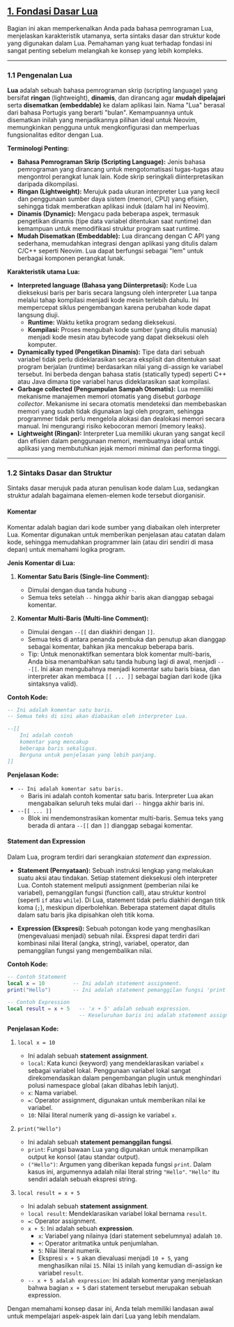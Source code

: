 ## [1. Fondasi Dasar Lua][1]

Bagian ini akan memperkenalkan Anda pada bahasa pemrograman Lua, menjelaskan karakteristik utamanya, serta sintaks dasar dan struktur kode yang digunakan dalam Lua. Pemahaman yang kuat terhadap fondasi ini sangat penting sebelum melangkah ke konsep yang lebih kompleks.

---

### 1.1 Pengenalan Lua

**Lua** adalah sebuah bahasa pemrograman skrip (scripting language) yang bersifat **ringan** (lightweight), **dinamis**, dan dirancang agar **mudah dipelajari** serta **disematkan (embeddable)** ke dalam aplikasi lain. Nama "Lua" berasal dari bahasa Portugis yang berarti "bulan". Kemampuannya untuk disematkan inilah yang menjadikannya pilihan ideal untuk Neovim, memungkinkan pengguna untuk mengkonfigurasi dan memperluas fungsionalitas editor dengan Lua.

**Terminologi Penting:**

- **Bahasa Pemrograman Skrip (Scripting Language):** Jenis bahasa pemrograman yang dirancang untuk mengotomatisasi tugas-tugas atau mengontrol perangkat lunak lain. Kode skrip seringkali diinterpretasikan daripada dikompilasi.
- **Ringan (Lightweight):** Merujuk pada ukuran interpreter Lua yang kecil dan penggunaan sumber daya sistem (memori, CPU) yang efisien, sehingga tidak memberatkan aplikasi induk (dalam hal ini Neovim).
- **Dinamis (Dynamic):** Mengacu pada beberapa aspek, termasuk pengetikan dinamis (tipe data variabel ditentukan saat runtime) dan kemampuan untuk memodifikasi struktur program saat runtime.
- **Mudah Disematkan (Embeddable):** Lua dirancang dengan C API yang sederhana, memudahkan integrasi dengan aplikasi yang ditulis dalam C/C++ seperti Neovim. Lua dapat berfungsi sebagai "lem" untuk berbagai komponen perangkat lunak.

**Karakteristik utama Lua:**

- **Interpreted language (Bahasa yang Diinterpretasi):** Kode Lua dieksekusi baris per baris secara langsung oleh interpreter Lua tanpa melalui tahap kompilasi menjadi kode mesin terlebih dahulu. Ini mempercepat siklus pengembangan karena perubahan kode dapat langsung diuji.
  - **Runtime:** Waktu ketika program sedang dieksekusi.
  - **Kompilasi:** Proses mengubah kode sumber (yang ditulis manusia) menjadi kode mesin atau bytecode yang dapat dieksekusi oleh komputer.
- **Dynamically typed (Pengetikan Dinamis):** Tipe data dari sebuah variabel tidak perlu dideklarasikan secara eksplisit dan ditentukan saat program berjalan (runtime) berdasarkan nilai yang di-assign ke variabel tersebut. Ini berbeda dengan bahasa statis (statically typed) seperti C++ atau Java dimana tipe variabel harus dideklarasikan saat kompilasi.
- **Garbage collected (Pengumpulan Sampah Otomatis):** Lua memiliki mekanisme manajemen memori otomatis yang disebut _garbage collector_. Mekanisme ini secara otomatis mendeteksi dan membebaskan memori yang sudah tidak digunakan lagi oleh program, sehingga programmer tidak perlu mengelola alokasi dan dealokasi memori secara manual. Ini mengurangi risiko kebocoran memori (memory leaks).
- **Lightweight (Ringan):** Interpreter Lua memiliki ukuran yang sangat kecil dan efisien dalam penggunaan memori, membuatnya ideal untuk aplikasi yang membutuhkan jejak memori minimal dan performa tinggi.

---

### 1.2 Sintaks Dasar dan Struktur

Sintaks dasar merujuk pada aturan penulisan kode dalam Lua, sedangkan struktur adalah bagaimana elemen-elemen kode tersebut diorganisir.

#### Komentar

Komentar adalah bagian dari kode sumber yang diabaikan oleh interpreter Lua. Komentar digunakan untuk memberikan penjelasan atau catatan dalam kode, sehingga memudahkan programmer lain (atau diri sendiri di masa depan) untuk memahami logika program.

**Jenis Komentar di Lua:**

1.  **Komentar Satu Baris (Single-line Comment):**

    - Dimulai dengan dua tanda hubung `--`.
    - Semua teks setelah `--` hingga akhir baris akan dianggap sebagai komentar.

2.  **Komentar Multi-Baris (Multi-line Comment):**
    - Dimulai dengan `--[[` dan diakhiri dengan `]]`.
    - Semua teks di antara penanda pembuka dan penutup akan dianggap sebagai komentar, bahkan jika mencakup beberapa baris.
    - Tip: Untuk menonaktifkan sementara blok komentar multi-baris, Anda bisa menambahkan satu tanda hubung lagi di awal, menjadi `---[[`. Ini akan mengubahnya menjadi komentar satu baris biasa, dan interpreter akan membaca `[[ ... ]]` sebagai bagian dari kode (jika sintaksnya valid).

**Contoh Kode:**

```lua
-- Ini adalah komentar satu baris.
-- Semua teks di sini akan diabaikan oleh interpreter Lua.

--[[
    Ini adalah contoh
    komentar yang mencakup
    beberapa baris sekaligus.
    Berguna untuk penjelasan yang lebih panjang.
]]
```

**Penjelasan Kode:**

- `-- Ini adalah komentar satu baris.`
  - Baris ini adalah contoh komentar satu baris. Interpreter Lua akan mengabaikan seluruh teks mulai dari `--` hingga akhir baris ini.
- `--[[ ... ]]`
  - Blok ini mendemonstrasikan komentar multi-baris. Semua teks yang berada di antara `--[[` dan `]]` dianggap sebagai komentar.

#### Statement dan Expression

Dalam Lua, program terdiri dari serangkaian _statement_ dan _expression_.

- **Statement (Pernyataan):** Sebuah instruksi lengkap yang melakukan suatu aksi atau tindakan. Setiap statement dieksekusi oleh interpreter Lua. Contoh statement meliputi assignment (pemberian nilai ke variabel), pemanggilan fungsi (function call), atau struktur kontrol (seperti `if` atau `while`). Di Lua, statement tidak perlu diakhiri dengan titik koma (`;`), meskipun diperbolehkan. Beberapa statement dapat ditulis dalam satu baris jika dipisahkan oleh titik koma.

- **Expression (Ekspresi):** Sebuah potongan kode yang menghasilkan (mengevaluasi menjadi) sebuah nilai. Ekspresi dapat terdiri dari kombinasi nilai literal (angka, string), variabel, operator, dan pemanggilan fungsi yang mengembalikan nilai.

**Contoh Kode:**

```lua
-- Contoh Statement
local x = 10         -- Ini adalah statement assignment.
print("Hello")       -- Ini adalah statement pemanggilan fungsi 'print'.

-- Contoh Expression
local result = x + 5   -- 'x + 5' adalah sebuah expression.
                       -- Keseluruhan baris ini adalah statement assignment.
```

**Penjelasan Kode:**

1.  `local x = 10`

    - Ini adalah sebuah **statement assignment**.
    - `local`: Kata kunci (keyword) yang mendeklarasikan variabel `x` sebagai variabel lokal. Penggunaan variabel lokal sangat direkomendasikan dalam pengembangan plugin untuk menghindari polusi namespace global (akan dibahas lebih lanjut).
    - `x`: Nama variabel.
    - `=`: Operator assignment, digunakan untuk memberikan nilai ke variabel.
    - `10`: Nilai literal numerik yang di-assign ke variabel `x`.

2.  `print("Hello")`

    - Ini adalah sebuah **statement pemanggilan fungsi**.
    - `print`: Fungsi bawaan Lua yang digunakan untuk menampilkan output ke konsol (atau standar output).
    - `("Hello")`: Argumen yang diberikan kepada fungsi `print`. Dalam kasus ini, argumennya adalah nilai literal string `"Hello"`. `"Hello"` itu sendiri adalah sebuah ekspresi string.

3.  `local result = x + 5`
    - Ini adalah sebuah **statement assignment**.
    - `local result`: Mendeklarasikan variabel lokal bernama `result`.
    - `=`: Operator assignment.
    - `x + 5`: Ini adalah sebuah **expression**.
      - `x`: Variabel yang nilainya (dari statement sebelumnya) adalah `10`.
      - `+`: Operator aritmatika untuk penjumlahan.
      - `5`: Nilai literal numerik.
      - Ekspresi `x + 5` akan dievaluasi menjadi `10 + 5`, yang menghasilkan nilai `15`. Nilai `15` inilah yang kemudian di-assign ke variabel `result`.
    - `-- x + 5 adalah expression`: Ini adalah komentar yang menjelaskan bahwa bagian `x + 5` dari statement tersebut merupakan sebuah expression.

Dengan memahami konsep dasar ini, Anda telah memiliki landasan awal untuk mempelajari aspek-aspek lain dari Lua yang lebih mendalam.

[1]: ../README.md/#1-fondasi-dasar-lua
